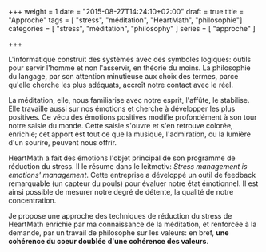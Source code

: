 +++
weight = 1
date = "2015-08-27T14:24:10+02:00"
draft = true
title = "Approche"
tags = [ "stress", "méditation", "HeartMath", "philosophie"]
categories = [ "stress", "méditation", "philosophy" ]
series = [ "approche" ]

+++

L'informatique construit des systèmes avec des symboles logiques:
outils pour servir l'homme et non l'asservir, en théorie du moins. La
philosophie du langage, par son attention minutieuse aux
choix des termes, parce qu'elle cherche les plus adéquats, accroît
notre contact avec le réel.<!--more-->

La méditation, elle, nous familiarise avec notre esprit, l'affûte, le
stabilise. Elle travaille aussi sur nos émotions et cherche à
développer les plus positives. Ce vécu des émotions positives modifie
profondément à son tour notre saisie du monde. Cette saisie s'ouvre et
s'en retrouve colorée, enrichie; cet apport est tout ce que la
musique, l'admiration, ou la lumière d'un sourire, peuvent nous
offrir.

HeartMath a fait des émotions l'objet principal de son programme de
réduction du stress. Il le résume dans le leitmotiv: *Stress
management is emotions' management*. Cette entreprise a développé un
outil de feedback remarquable (un capteur du pouls) pour évaluer notre
état émotionnel. Il est ainsi possible de mesurer notre degré de
détente, la qualité de notre concentration.

Je propose une approche des techniques de réduction du stress de
HeartMath enrichie par ma connaissance de la méditation, et renforcée
à la demande, par un travail de philosophe sur les valeurs: en bref,
**une cohérence du coeur doublée d'une cohérence des valeurs**.

